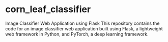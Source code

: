 # corn_leaf_classifier
Image Classifier Web Application using Flask  This repository contains the code for an image classifier web application built using Flask, a lightweight web framework in Python, and PyTorch, a deep learning framework. 
